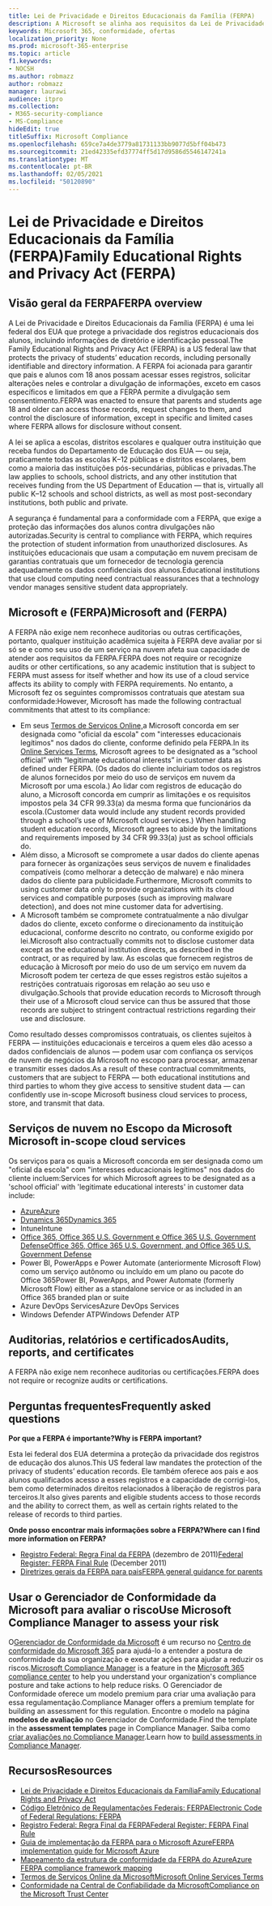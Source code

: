 ```yaml
---
title: Lei de Privacidade e Direitos Educacionais da Família (FERPA)
description: A Microsoft se alinha aos requisitos da Lei de Privacidade e Direitos Educacionais da Família dos EUA.
keywords: Microsoft 365, conformidade, ofertas
localization_priority: None
ms.prod: microsoft-365-enterprise
ms.topic: article
f1.keywords:
- NOCSH
ms.author: robmazz
author: robmazz
manager: laurawi
audience: itpro
ms.collection:
- M365-security-compliance
- MS-Compliance
hideEdit: true
titleSuffix: Microsoft Compliance
ms.openlocfilehash: 659ce7a4de3779a81731133bb9077d5bff04b473
ms.sourcegitcommit: 21ed42335efd37774ff5d17d9586d5546147241a
ms.translationtype: MT
ms.contentlocale: pt-BR
ms.lasthandoff: 02/05/2021
ms.locfileid: "50120890"
---
```

# <a name="family-educational-rights-and-privacy-act-ferpa"></a><span data-ttu-id="5aaf2-104">Lei de Privacidade e Direitos Educacionais da Família (FERPA)</span><span class="sxs-lookup"><span data-stu-id="5aaf2-104">Family Educational Rights and Privacy Act (FERPA)</span></span>

## <a name="ferpa-overview"></a><span data-ttu-id="5aaf2-105">Visão geral da FERPA</span><span class="sxs-lookup"><span data-stu-id="5aaf2-105">FERPA overview</span></span>

<span data-ttu-id="5aaf2-106">A Lei de Privacidade e Direitos Educacionais da Família (FERPA) é uma lei federal dos EUA que protege a privacidade dos registros educacionais dos alunos, incluindo informações de diretório e identificação pessoal.</span><span class="sxs-lookup"><span data-stu-id="5aaf2-106">The Family Educational Rights and Privacy Act (FERPA) is a US federal law that protects the privacy of students’ education records, including personally identifiable and directory information.</span></span> <span data-ttu-id="5aaf2-107">A FERPA foi acionada para garantir que pais e alunos com 18 anos possam acessar esses registros, solicitar alterações neles e controlar a divulgação de informações, exceto em casos específicos e limitados em que a FERPA permite a divulgação sem consentimento.</span><span class="sxs-lookup"><span data-stu-id="5aaf2-107">FERPA was enacted to ensure that parents and students age 18 and older can access those records, request changes to them, and control the disclosure of information, except in specific and limited cases where FERPA allows for disclosure without consent.</span></span>

<span data-ttu-id="5aaf2-108">A lei se aplica a escolas, distritos escolares e qualquer outra instituição que receba fundos do Departamento de Educação dos EUA — ou seja, praticamente todas as escolas K–12 públicas e distritos escolares, bem como a maioria das instituições pós-secundárias, públicas e privadas.</span><span class="sxs-lookup"><span data-stu-id="5aaf2-108">The law applies to schools, school districts, and any other institution that receives funding from the US Department of Education — that is, virtually all public K–12 schools and school districts, as well as most post-secondary institutions, both public and private.</span></span>

<span data-ttu-id="5aaf2-109">A segurança é fundamental para a conformidade com a FERPA, que exige a proteção das informações dos alunos contra divulgações não autorizadas.</span><span class="sxs-lookup"><span data-stu-id="5aaf2-109">Security is central to compliance with FERPA, which requires the protection of student information from unauthorized disclosures.</span></span> <span data-ttu-id="5aaf2-110">As instituições educacionais que usam a computação em nuvem precisam de garantias contratuais que um fornecedor de tecnologia gerencia adequadamente os dados confidenciais dos alunos.</span><span class="sxs-lookup"><span data-stu-id="5aaf2-110">Educational institutions that use cloud computing need contractual reassurances that a technology vendor manages sensitive student data appropriately.</span></span>

## <a name="microsoft-and-ferpa"></a><span data-ttu-id="5aaf2-111">Microsoft e (FERPA)</span><span class="sxs-lookup"><span data-stu-id="5aaf2-111">Microsoft and (FERPA)</span></span>

<span data-ttu-id="5aaf2-112">A FERPA não exige nem reconhece auditorias ou outras certificações, portanto, qualquer instituição acadêmica sujeita à FERPA deve avaliar por si só se e como seu uso de um serviço na nuvem afeta sua capacidade de atender aos requisitos da FERPA.</span><span class="sxs-lookup"><span data-stu-id="5aaf2-112">FERPA does not require or recognize audits or other certifications, so any academic institution that is subject to FERPA must assess for itself whether and how its use of a cloud service affects its ability to comply with FERPA requirements.</span></span> <span data-ttu-id="5aaf2-113">No entanto, a Microsoft fez os seguintes compromissos contratuais que atestam sua conformidade:</span><span class="sxs-lookup"><span data-stu-id="5aaf2-113">However, Microsoft has made the following contractual commitments that attest to its compliance:</span></span>

- <span data-ttu-id="5aaf2-114">Em seus [Termos de Serviços Online,](https://aka.ms/Online-Services-Terms)a Microsoft concorda em ser designada como "oficial da escola" com "interesses educacionais legítimos" nos dados do cliente, conforme definido pela FERPA.</span><span class="sxs-lookup"><span data-stu-id="5aaf2-114">In its [Online Services Terms](https://aka.ms/Online-Services-Terms), Microsoft agrees to be designated as a “school official” with “legitimate educational interests” in customer data as defined under FERPA.</span></span> <span data-ttu-id="5aaf2-115">(Os dados do cliente incluiriam todos os registros de alunos fornecidos por meio do uso de serviços em nuvem da Microsoft por uma escola.) Ao lidar com registros de educação do aluno, a Microsoft concorda em cumprir as limitações e os requisitos impostos pela 34 CFR 99.33(a) da mesma forma que funcionários da escola.</span><span class="sxs-lookup"><span data-stu-id="5aaf2-115">(Customer data would include any student records provided through a school’s use of Microsoft cloud services.) When handling student education records, Microsoft agrees to abide by the limitations and requirements imposed by 34 CFR 99.33(a) just as school officials do.</span></span>
- <span data-ttu-id="5aaf2-116">Além disso, a Microsoft se compromete a usar dados do cliente apenas para fornecer às organizações seus serviços de nuvem e finalidades compatíveis (como melhorar a detecção de malware) e não minera dados do cliente para publicidade.</span><span class="sxs-lookup"><span data-stu-id="5aaf2-116">Furthermore, Microsoft commits to using customer data only to provide organizations with its cloud services and compatible purposes (such as improving malware detection), and does not mine customer data for advertising.</span></span>
- <span data-ttu-id="5aaf2-117">A Microsoft também se compromete contratualmente a não divulgar dados do cliente, exceto conforme o direcionamento da instituição educacional, conforme descrito no contrato, ou conforme exigido por lei.</span><span class="sxs-lookup"><span data-stu-id="5aaf2-117">Microsoft also contractually commits not to disclose customer data except as the educational institution directs, as described in the contract, or as required by law.</span></span> <span data-ttu-id="5aaf2-118">As escolas que fornecem registros de educação à Microsoft por meio do uso de um serviço em nuvem da Microsoft podem ter certeza de que esses registros estão sujeitos a restrições contratuais rigorosas em relação ao seu uso e divulgação.</span><span class="sxs-lookup"><span data-stu-id="5aaf2-118">Schools that provide education records to Microsoft through their use of a Microsoft cloud service can thus be assured that those records are subject to stringent contractual restrictions regarding their use and disclosure.</span></span>

<span data-ttu-id="5aaf2-119">Como resultado desses compromissos contratuais, os clientes sujeitos à FERPA — instituições educacionais e terceiros a quem eles dão acesso a dados confidenciais de alunos — podem usar com confiança os serviços de nuvem de negócios da Microsoft no escopo para processar, armazenar e transmitir esses dados.</span><span class="sxs-lookup"><span data-stu-id="5aaf2-119">As a result of these contractual commitments, customers that are subject to FERPA — both educational institutions and third parties to whom they give access to sensitive student data — can confidently use in-scope Microsoft business cloud services to process, store, and transmit that data.</span></span>

## <a name="microsoft-in-scope-cloud-services"></a><span data-ttu-id="5aaf2-120">Serviços de nuvem no Escopo da Microsoft </span><span class="sxs-lookup"><span data-stu-id="5aaf2-120">Microsoft in-scope cloud services</span></span>

<span data-ttu-id="5aaf2-121">Os serviços para os quais a Microsoft concorda em ser designada como um "oficial da escola" com "interesses educacionais legítimos" nos dados do cliente incluem:</span><span class="sxs-lookup"><span data-stu-id="5aaf2-121">Services for which Microsoft agrees to be designated as a 'school official' with 'legitimate educational interests' in customer data include:</span></span>

- [<span data-ttu-id="5aaf2-122">Azure</span><span class="sxs-lookup"><span data-stu-id="5aaf2-122">Azure</span></span>](https://aka.ms/AzureCompliance)
- [<span data-ttu-id="5aaf2-123">Dynamics 365</span><span class="sxs-lookup"><span data-stu-id="5aaf2-123">Dynamics 365</span></span>](https://aka.ms/d365-compliance-list)
- <span data-ttu-id="5aaf2-124">Intune</span><span class="sxs-lookup"><span data-stu-id="5aaf2-124">Intune</span></span>
- [<span data-ttu-id="5aaf2-125">Office 365, Office 365 U.S. Government e Office 365 U.S. Government Defense</span><span class="sxs-lookup"><span data-stu-id="5aaf2-125">Office 365, Office 365 U.S. Government, and Office 365 U.S. Government Defense</span></span>](https://go.microsoft.com/fwlink/p/?LinkID=2077751)
- <span data-ttu-id="5aaf2-126">Power BI, PowerApps e Power Automate (anteriormente Microsoft Flow) como um serviço autônomo ou incluído em um plano ou pacote do Office 365</span><span class="sxs-lookup"><span data-stu-id="5aaf2-126">Power BI, PowerApps, and Power Automate (formerly Microsoft Flow) either as a standalone service or as included in an Office 365 branded plan or suite</span></span>
- <span data-ttu-id="5aaf2-127">Azure DevOps Services</span><span class="sxs-lookup"><span data-stu-id="5aaf2-127">Azure DevOps Services</span></span>
- <span data-ttu-id="5aaf2-128">Windows Defender ATP</span><span class="sxs-lookup"><span data-stu-id="5aaf2-128">Windows Defender ATP</span></span>

## <a name="audits-reports-and-certificates"></a><span data-ttu-id="5aaf2-129">Auditorias, relatórios e certificados</span><span class="sxs-lookup"><span data-stu-id="5aaf2-129">Audits, reports, and certificates</span></span>

<span data-ttu-id="5aaf2-130">A FERPA não exige nem reconhece auditorias ou certificações.</span><span class="sxs-lookup"><span data-stu-id="5aaf2-130">FERPA does not require or recognize audits or certifications.</span></span>

## <a name="frequently-asked-questions"></a><span data-ttu-id="5aaf2-131">Perguntas frequentes</span><span class="sxs-lookup"><span data-stu-id="5aaf2-131">Frequently asked questions</span></span>

<span data-ttu-id="5aaf2-132">**Por que a FERPA é importante?**</span><span class="sxs-lookup"><span data-stu-id="5aaf2-132">**Why is FERPA important?**</span></span>

<span data-ttu-id="5aaf2-133">Esta lei federal dos EUA determina a proteção da privacidade dos registros de educação dos alunos.</span><span class="sxs-lookup"><span data-stu-id="5aaf2-133">This US federal law mandates the protection of the privacy of students’ education records.</span></span> <span data-ttu-id="5aaf2-134">Ele também oferece aos pais e aos alunos qualificados acesso a esses registros e a capacidade de corrigi-los, bem como determinados direitos relacionados à liberação de registros para terceiros.</span><span class="sxs-lookup"><span data-stu-id="5aaf2-134">It also gives parents and eligible students access to those records and the ability to correct them, as well as certain rights related to the release of records to third parties.</span></span>

<span data-ttu-id="5aaf2-135">**Onde posso encontrar mais informações sobre a FERPA?**</span><span class="sxs-lookup"><span data-stu-id="5aaf2-135">**Where can I find more information on FERPA?**</span></span>

- <span data-ttu-id="5aaf2-136">[Registro Federal: Regra Final da FERPA](https://aka.ms/ferpa-reg) (dezembro de 2011)</span><span class="sxs-lookup"><span data-stu-id="5aaf2-136">[Federal Register: FERPA Final Rule](https://aka.ms/ferpa-reg) (December 2011)</span></span>
- [<span data-ttu-id="5aaf2-137">Diretrizes gerais da FERPA para pais</span><span class="sxs-lookup"><span data-stu-id="5aaf2-137">FERPA general guidance for parents</span></span>](https://www2.ed.gov/policy/gen/guid/fpco/ferpa/parents.html)

## <a name="use-microsoft-compliance-manager-to-assess-your-risk"></a><span data-ttu-id="5aaf2-138">Usar o Gerenciador de Conformidade da Microsoft para avaliar o risco</span><span class="sxs-lookup"><span data-stu-id="5aaf2-138">Use Microsoft Compliance Manager to assess your risk</span></span>

<span data-ttu-id="5aaf2-139">O[Gerenciador de Conformidade da Microsoft](/microsoft-365/compliance/compliance-manager) é um recurso no [Centro de conformidade do Microsoft 365](/microsoft-365/compliance/microsoft-365-compliance-center) para ajudá-lo a entender a postura de conformidade da sua organização e executar ações para ajudar a reduzir os riscos.</span><span class="sxs-lookup"><span data-stu-id="5aaf2-139">[Microsoft Compliance Manager](/microsoft-365/compliance/compliance-manager) is a feature in the [Microsoft 365 compliance center](/microsoft-365/compliance/microsoft-365-compliance-center) to help you understand your organization's compliance posture and take actions to help reduce risks.</span></span> <span data-ttu-id="5aaf2-140">O Gerenciador de Conformidade oferece um modelo premium para criar uma avaliação para essa regulamentação.</span><span class="sxs-lookup"><span data-stu-id="5aaf2-140">Compliance Manager offers a premium template for building an assessment for this regulation.</span></span> <span data-ttu-id="5aaf2-141">Encontre o modelo na página **modelos de avaliação** no Gerenciador de Conformidade.</span><span class="sxs-lookup"><span data-stu-id="5aaf2-141">Find the template in the **assessment templates** page in Compliance Manager.</span></span> <span data-ttu-id="5aaf2-142">Saiba como [criar avaliações no Compliance Manager](/microsoft-365/compliance/compliance-manager-assessments).</span><span class="sxs-lookup"><span data-stu-id="5aaf2-142">Learn how to [build assessments in Compliance Manager](/microsoft-365/compliance/compliance-manager-assessments).</span></span>

## <a name="resources"></a><span data-ttu-id="5aaf2-143">Recursos</span><span class="sxs-lookup"><span data-stu-id="5aaf2-143">Resources</span></span>

- [<span data-ttu-id="5aaf2-144">Lei de Privacidade e Direitos Educacionais da Família</span><span class="sxs-lookup"><span data-stu-id="5aaf2-144">Family Educational Rights and Privacy Act</span></span>](https://www.ed.gov/policy/gen/guid/fpco/ferpa/index.html)
- [<span data-ttu-id="5aaf2-145">Código Eletrônico de Regulamentações Federais: FERPA</span><span class="sxs-lookup"><span data-stu-id="5aaf2-145">Electronic Code of Federal Regulations: FERPA</span></span>](https://aka.ms/FERPA-GPO)
- [<span data-ttu-id="5aaf2-146">Registro Federal: Regra Final da FERPA</span><span class="sxs-lookup"><span data-stu-id="5aaf2-146">Federal Register: FERPA Final Rule</span></span>](https://aka.ms/ferpa-reg)
- [<span data-ttu-id="5aaf2-147">Guia de implementação da FERPA para o Microsoft Azure</span><span class="sxs-lookup"><span data-stu-id="5aaf2-147">FERPA implementation guide for Microsoft Azure</span></span>](https://aka.ms/azureferpa)
- [<span data-ttu-id="5aaf2-148">Mapeamento da estrutura de conformidade da FERPA do Azure</span><span class="sxs-lookup"><span data-stu-id="5aaf2-148">Azure FERPA compliance framework mapping</span></span>](https://aka.ms/AzureFERPAMapping)
- [<span data-ttu-id="5aaf2-149">Termos de Serviços Online da Microsoft</span><span class="sxs-lookup"><span data-stu-id="5aaf2-149">Microsoft Online Services Terms</span></span>](https://aka.ms/Online-Services-Terms)
- [<span data-ttu-id="5aaf2-150">Conformidade na Central de Confiabilidade da Microsoft</span><span class="sxs-lookup"><span data-stu-id="5aaf2-150">Compliance on the Microsoft Trust Center</span></span>](https://www.microsoft.com/trust-center/compliance/compliance-overview)
